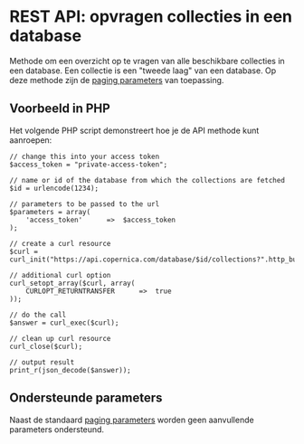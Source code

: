# REST API: opvragen collecties in een database

Methode om een overzicht op te vragen van alle beschikbare collecties in een 
database. Een collectie is een "tweede laag" van een database. Op deze
methode zijn de [paging parameters](rest-paging) van toepassing.

## Voorbeeld in PHP

Het volgende PHP script demonstreert hoe je de API methode kunt aanroepen:

    // change this into your access token
    $access_token = "private-access-token";
    
    // name or id of the database from which the collections are fetched
    $id = urlencode(1234);
    
    // parameters to be passed to the url
    $parameters = array(
        'access_token'      =>  $access_token
    );
    
    // create a curl resource
    $curl = curl_init("https://api.copernica.com/database/$id/collections?".http_build_query($parameters));
    
    // additional curl option
    curl_setopt_array($curl, array(
        CURLOPT_RETURNTRANSFER      =>  true
    ));
    
    // do the call
    $answer = curl_exec($curl);
    
    // clean up curl resource
    curl_close($curl);
    
    // output result
    print_r(json_decode($answer));
    

## Ondersteunde parameters

Naast de standaard [paging parameters](rest-paging) worden geen aanvullende
parameters ondersteund.
